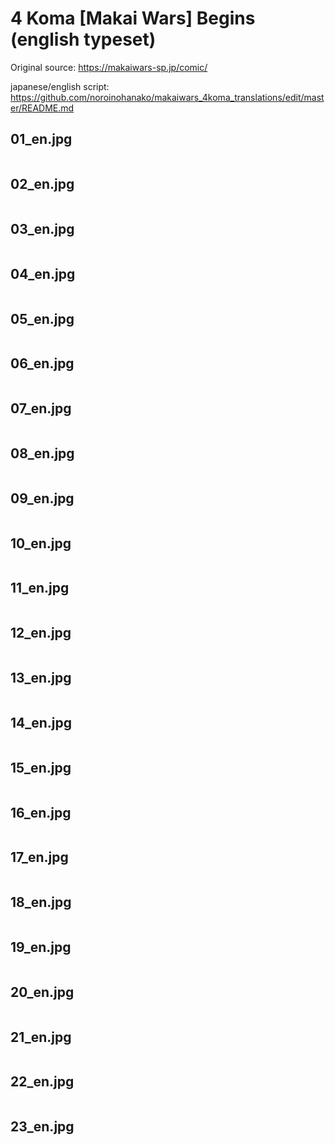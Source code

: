 # 4 Koma [Makai Wars] Begins (english typeset)
Original source: https://makaiwars-sp.jp/comic/

japanese/english script: https://github.com/noroinohanako/makaiwars_4koma_translations/edit/master/README.md

## 01_en.jpg

<translated style="float: left;" src="https://raw.githubusercontent.com/noroinohanako/makaiwars_4koma_translations/master/img/ep01_en.jpg">

## 02_en.jpg

<translated style="float: left;" src="https://raw.githubusercontent.com/noroinohanako/makaiwars_4koma_translations/master/img/ep02_en.jpg">

## 03_en.jpg

<translated style="float: left;" src="https://raw.githubusercontent.com/noroinohanako/makaiwars_4koma_translations/master/img/ep03_en.jpg">

## 04_en.jpg

<translated style="float: left;" src="https://raw.githubusercontent.com/noroinohanako/makaiwars_4koma_translations/master/img/ep04_en.jpg">

## 05_en.jpg

<translated style="float: left;" src="https://raw.githubusercontent.com/noroinohanako/makaiwars_4koma_translations/master/img/ep05_en.jpg">

## 06_en.jpg

<translated style="float: left;" src="https://raw.githubusercontent.com/noroinohanako/makaiwars_4koma_translations/master/img/ep06_en.jpg">

## 07_en.jpg

<translated style="float: left;" src="https://raw.githubusercontent.com/noroinohanako/makaiwars_4koma_translations/master/img/ep07_en.jpg">

## 08_en.jpg

<translated style="float: left;" src="https://raw.githubusercontent.com/noroinohanako/makaiwars_4koma_translations/master/img/ep08_en.jpg">

## 09_en.jpg

<translated style="float: left;" src="https://raw.githubusercontent.com/noroinohanako/makaiwars_4koma_translations/master/img/ep09_en.jpg">

## 10_en.jpg

<translated style="float: left;" src="https://raw.githubusercontent.com/noroinohanako/makaiwars_4koma_translations/master/img/ep10_en.jpg">

## 11_en.jpg

<translated style="float: left;" src="https://raw.githubusercontent.com/noroinohanako/makaiwars_4koma_translations/master/img/ep11_en.jpg">

## 12_en.jpg

<translated style="float: left;" src="https://raw.githubusercontent.com/noroinohanako/makaiwars_4koma_translations/master/img/ep12_en.jpg">

## 13_en.jpg

<translated style="float: left;" src="https://raw.githubusercontent.com/noroinohanako/makaiwars_4koma_translations/master/img/ep13_en.jpg">

## 14_en.jpg

<translated style="float: left;" src="https://raw.githubusercontent.com/noroinohanako/makaiwars_4koma_translations/master/img/ep14_en.jpg">

## 15_en.jpg

<translated style="float: left;" src="https://raw.githubusercontent.com/noroinohanako/makaiwars_4koma_translations/master/img/ep15_en.jpg">

## 16_en.jpg

<translated style="float: left;" src="https://raw.githubusercontent.com/noroinohanako/makaiwars_4koma_translations/master/img/ep16_en.jpg">

## 17_en.jpg

<translated style="float: left;" src="https://raw.githubusercontent.com/noroinohanako/makaiwars_4koma_translations/master/img/ep17_en.jpg">

## 18_en.jpg

<translated style="float: left;" src="https://raw.githubusercontent.com/noroinohanako/makaiwars_4koma_translations/master/img/ep18_en.jpg">

## 19_en.jpg

<translated style="float: left;" src="https://raw.githubusercontent.com/noroinohanako/makaiwars_4koma_translations/master/img/ep19_en.jpg">

## 20_en.jpg

<translated style="float: left;" src="https://raw.githubusercontent.com/noroinohanako/makaiwars_4koma_translations/master/img/ep20_en.jpg">

## 21_en.jpg

<translated style="float: left;" src="https://raw.githubusercontent.com/noroinohanako/makaiwars_4koma_translations/master/img/ep21_en.jpg">

## 22_en.jpg

<translated style="float: left;" src="https://raw.githubusercontent.com/noroinohanako/makaiwars_4koma_translations/master/img/ep22_en.jpg">

## 23_en.jpg

<translated style="float: left;" src="https://raw.githubusercontent.com/noroinohanako/makaiwars_4koma_translations/master/img/ep23_en.jpg">



